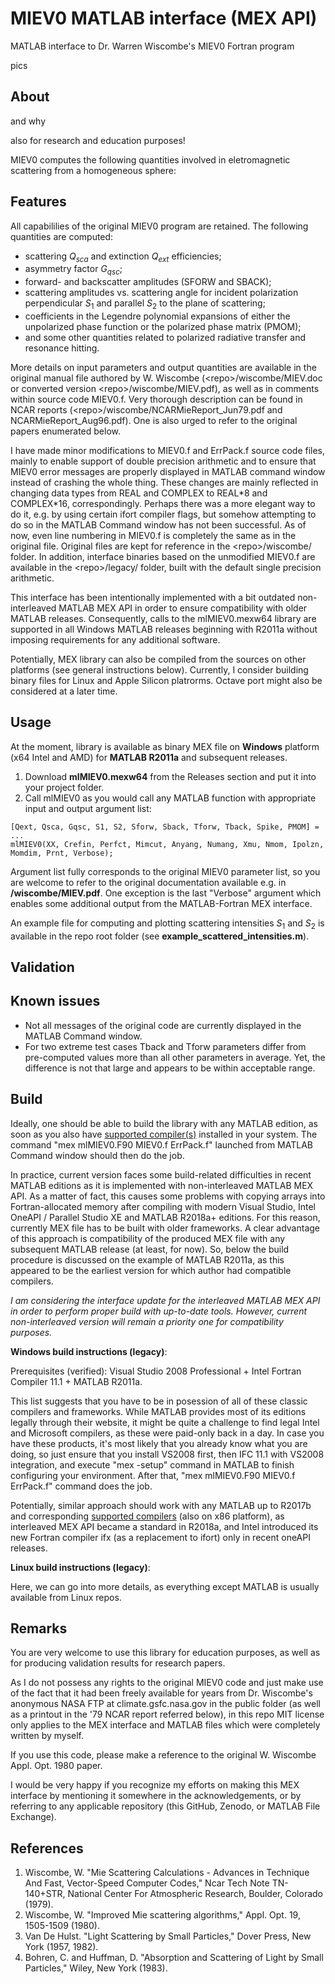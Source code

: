 # MIEV0 MATLAB interface (MEX API)
MATLAB interface to Dr. Warren Wiscombe's MIEV0 Fortran program

pics

## About
and why

also for research and education purposes!

MIEV0 computes the following quantities involved in eletromagnetic
scattering from a homogeneous sphere:

## Features
All capabililies of the original MIEV0 program are retained. The following quantities are computed:
- scattering $Q_{sca}$ and extinction $Q_{ext}$ efficiencies;
- asymmetry factor $G_{qsc}$;
- forward- and backscatter amplitudes (SFORW and SBACK);
- scattering amplitudes vs. scattering angle for incident polarization perpendicular $S_1$ and parallel $S_2$ to the plane of scattering;
- coefficients in the Legendre polynomial expansions of either the unpolarized phase function or the polarized phase matrix (PMOM);
- and some other quantities related to polarized radiative transfer and resonance hitting.

More details on input parameters and output quantities are available in the original manual file authored by W. Wiscombe (\<repo\>/wiscombe/MIEV.doc or converted version \<repo\>/wiscombe/MIEV.pdf), as well as in comments within source code MIEV0.f.
Very thorough description can be found in NCAR reports (\<repo\>/wiscombe/NCARMieReport_Jun79.pdf and NCARMieReport_Aug96.pdf). One is also urged to refer to the original papers enumerated below.

I have made minor modifications to MIEV0.f and ErrPack.f source code files, mainly to enable support of double precision arithmetic and to ensure that MIEV0 error messages are properly displayed in MATLAB command window instead of crashing the whole thing. These changes are mainly reflected in changing data types from REAL and COMPLEX to REAL\*8 and COMPLEX\*16, correspondingly. Perhaps there was a more elegant way to do it, e.g. by using certain ifort compiler flags, but somehow attempting to do so in the MATLAB Command window has not been successful. As of now, even line numbering in MIEV0.f is completely the same as in the original file. Original files are kept for reference in the \<repo\>/wiscombe/ folder. In addition, interface binaries based on the unmodified MIEV0.f are available in the \<repo\>/legacy/ folder, built with the default single precision arithmetic. 

This interface has been intentionally implemented with a bit outdated non-interleaved MATLAB MEX API in order to ensure compatibility with older MATLAB releases.
Consequently, calls to the mlMIEV0.mexw64 library are supported in all Windows MATLAB releases beginning with R2011a without imposing requirements for any additional software. 

Potentially, MEX library can also be compiled from the sources on other platforms (see general instructions below). Currently, I consider building binary files for Linux and Apple Silicon platrorms. Octave port might also be considered at a later time.


## Usage
At the moment, library is available as binary MEX file on **Windows** platform (x64 Intel and AMD) for **MATLAB R2011a** and subsequent releases. 

1. Download **mlMIEV0.mexw64** from the Releases section and put it into your project folder.
2. Call mlMIEV0 as you would call any MATLAB function with appropriate input and output argument list:
```
[Qext, Qsca, Gqsc, S1, S2, Sforw, Sback, Tforw, Tback, Spike, PMOM] = ...
mlMIEV0(XX, Crefin, Perfct, Mimcut, Anyang, Numang, Xmu, Nmom, Ipolzn, Momdim, Prnt, Verbose);
```
Argument list fully corresponds to the original MIEV0 parameter list, so you are welcome to refer to the original documentation available e.g. in **<repo>/wiscombe/MIEV.pdf**. One exception is the last "Verbose" argument which enables some additional output from the MATLAB-Fortran MEX interface.

An example file for computing and plotting scattering intensities $S_1$ and $S_2$ is available in the repo root folder (see **example_scattered_intensities.m**).

## Validation

## Known issues
- Not all messages of the original code are currently displayed in the MATLAB Command window.
- For two extreme test cases Tback and Tforw parameters differ from pre-computed values more than all other parameters in average. Yet, the difference is not that large and appears to be within acceptable range.

## Build
Ideally, one should be able to build the library with any MATLAB edition, as soon as you also have [supported compiler(s)](https://www.mathworks.com/support/requirements/previous-releases.html) installed in your system. The command "mex mlMIEV0.F90 MIEV0.f ErrPack.f" launched from MATLAB Command window should then do the job.

In practice, current version faces some build-related difficulties in recent MATLAB editions as it is implemented with non-interleaved MATLAB MEX API. As a matter of fact, this causes some problems with copying arrays into Fortran-allocated memory after compiling with modern Visual Studio, Intel OneAPI / Parallel Studio XE and MATLAB R2018a+ editions. For this reason, currently MEX file has to be built with older frameworks. A clear advantage of this approach is compatibility of the produced MEX file with any subsequent MATLAB release (at least, for now). So, below the build procedure is discussed on the example of MATLAB R2011a, as this appeared to be the earliest version for which author had compatible compilers. 

_I am considering the interface update for the interleaved MATLAB MEX API in order to perform proper build with up-to-date tools. However, current non-interleaved version will remain a priority one for compatibility purposes._

**Windows build instructions (legacy)**:

Prerequisites (verified): Visual Studio 2008 Professional + Intel Fortran Compiler 11.1 + MATLAB R2011a. 

This list suggests that you have to be in posession of all of these classic compilers and frameworks. While MATLAB provides most of its editions legally through their website, it might be quite a challenge to find legal Intel and Microsoft compilers, as these were paid-only back in a day. In case you have these products, it's most likely that you already know what you are doing, so just ensure that you install VS2008 first, then IFC 11.1 with VS2008 integration, and execute "mex -setup" command in MATLAB to finish configuring your environment. After that, "mex mlMIEV0.F90 MIEV0.f ErrPack.f" command does the job.

Potentially, similar approach should work with any MATLAB up to R2017b  and corresponding [supported compilers](https://www.mathworks.com/support/requirements/previous-releases.html) (also on x86 platform), as interleaved MEX API became a standard in R2018a, and Intel introduced its new Fortran compiler ifx (as a replacement to ifort) only in recent oneAPI releases. 

**Linux build instructions (legacy)**:

Here, we can go into more details, as everything except MATLAB is usually available from Linux repos.

## Remarks
You are very welcome to use this library for education purposes, as well as for producing validation results for research papers.

As I do not possess any rights to the original MIEV0 code and just make use of the fact that it had been freely available for years from Dr. Wiscombe's anonymous NASA FTP at climate.gsfc.nasa.gov in the public folder (as well as a printout in the '79 NCAR report referred below), in this repo MIT license only applies to the MEX interface and MATLAB files which were completely written by myself.

If you use this code, please make a reference to the original W. Wiscombe Appl. Opt. 1980 paper.

I would be very happy if you recognize my efforts on making this MEX interface by mentioning it somewhere in the acknowledgements, or by referring to any applicable repository (this GitHub, Zenodo, or MATLAB File Exchange). 

## References
1. Wiscombe, W. "Mie Scattering Calculations - Advances in Technique And Fast, Vector-Speed Computer Codes," Ncar Tech Note TN-140+STR, National Center For Atmospheric Research, Boulder, Colorado (1979).
2. Wiscombe, W. "Improved Mie scattering algorithms," Appl. Opt. 19, 1505-1509 (1980). 
3. Van De Hulst. "Light Scattering by Small Particles," Dover Press, New York (1957, 1982).
4. Bohren, C. and Huffman, D. "Absorption and Scattering of Light by Small Particles," Wiley, New York (1983).

